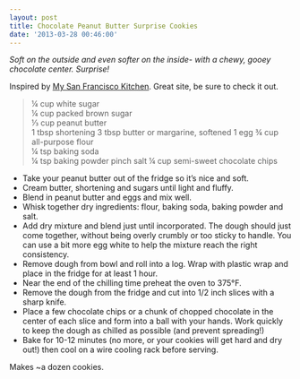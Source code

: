 ```yaml
---
layout: post
title: Chocolate Peanut Butter Surprise Cookies
date: '2013-03-28 00:46:00'
---
```


*Soft on the outside and even softer on the inside- with a chewy, gooey chocolate center. Surprise!*

Inspired by [My San Francisco Kitchen](https://www.mysanfranciscokitchen.com/). Great site, be sure to check it out.

> ¼ cup white sugar  
¼ cup packed brown sugar  
⅓ cup peanut butter  
1 tbsp shortening
3 tbsp butter or margarine, softened
1 egg
¾ cup all-purpose flour  
¼ tsp baking soda  
¼ tsp baking powder
pinch salt
¼ cup semi-sweet chocolate chips

* Take your peanut butter out of the fridge so it’s nice and soft.
* Cream butter, shortening and sugars until light and fluffy.
* Blend in peanut butter and eggs and mix well.
* Whisk together dry ingredients: flour, baking soda, baking powder and salt. 
* Add dry mixture and blend just until incorporated. The dough should just come together, without being overly crumbly or too sticky to handle. You can use a bit more egg white to help the mixture reach the right consistency.
* Remove dough from bowl and roll into a log. Wrap with plastic wrap and place in the fridge for at least 1 hour.
* Near the end of the chilling time preheat the oven to 375°F.
* Remove the dough from the fridge and cut into 1/2 inch slices with a sharp knife.
* Place a few chocolate chips or a chunk of chopped chocolate in the center of each slice and form into a ball with your hands. Work quickly to keep the dough as chilled as possible (and prevent spreading!)
* Bake for 10-12 minutes (no more, or your cookies will get hard and dry out!) then cool on a wire cooling rack before serving.

Makes ~a dozen cookies.
